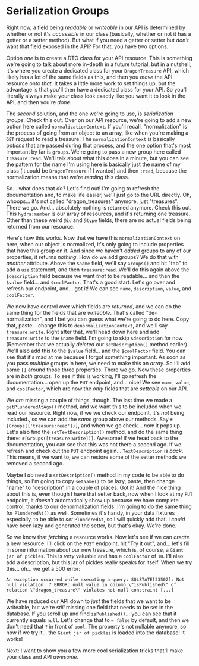 # Serialization Groups

Right now, a field being *readable* or *writeable* in our API is determined by whether or not it's *accessible* in our class (basically, whether or not it has a getter or a setter method). But what if you need a getter or setter but *don't* want that field exposed in the API? For that, you have two options.

Option *one* is to create a DTO class for your API resource. This is something we're going to talk about more in-depth in a future tutorial, but in a nutshell, it's where you create a dedicated class for your `DragonTreasure` API, which likely has a lot of the same fields as this, and then you *move* the API resource onto *that*. It takes a little more work to set things up, but the advantage is that you'll then have a dedicated class for your API. So you'll literally always make your class look exactly like you want it to look in the API, and then you're *done*.

The *second* solution, and the one we're going to use, is *serialization groups*. Check this out. Over on our API resource, we're going to add a new option here called `normalizationContext`. If you'll recall, "normalization" is the process of going from an object to an array, like when you're making a `GET` request to read a treasure. The `normalizationContext` is basically *options* that are passed during that process, and the one option that's most important by far is `groups`. We're going to pass a new group here called `treasure:read`. We'll talk about what this does in a minute, but you can see the pattern for the name I'm using here is basically just the name of my class (it could be `DragonTreasure` if I wanted) and then `:read`, because the normalization means that we're *reading* this class.

So... what does that *do*? Let's find out! I'm going to refresh the documentation and, to make life easier, we'll just go to the URL directly. Oh, whoops... it's not called "dragon_treasures" anymore, just "treasures". There we go. And... absolutely nothing is returned anymore. Check this out. This `hydra:member` is our array of resources, and it's returning one treasure. Other than these weird `@id` and `@type` fields, there are no actual fields being returned from our resource.

Here's how this works. Now that we have this `normalizationContext` on here, when our object is normalized, it's only going to include properties that have this group on it. And since we haven't *added* groups to any of our properties, it returns *nothing*. How do we add groups? We do that with *another* attribute. Above the `$name` field, we'll say `Groups()` and hit "tab" to add a `use` statement, and then `treasure:read`. We'll do this again above the `$description` field because we want *that* to be readable... and then the `$value` field... and `$coolFactor`. That's a good start. Let's go over and refresh our endpoint, and... got it! We can see `name`, `description`, `value`, and `coolFactor`.

We now have control over which fields are *returned*, and we can do the same thing for the fields that are *writeable*. That's called "de-normalization", and I bet you can guess what we're going to do here. Copy that, paste... change this to `denormalizationContext`, and we'll say `treasure:write`. Right after that, we'll head down here and add `treasure:write` to the `$name` field. I'm going to skip `$description` for now (Remember that we actually *deleted* our `setDescription()` method earlier). We'll also add this to the `$value` field... and the `$coolFactor` field. You can see that it's mad at me because I forgot something important. As soon as you pass *multiple* groups in here, we need to make this an *array*. So I'll add some `[]` around those three properties. There we go. Now these properties are in *both* groups. To see if this is working, I'll go refresh the documentation... open up the `PUT` endpoint, and... nice! We see `name`, `value`, and `coolFactor`, which are now the *only* fields that are *settable* on our API.

We *are* missing a couple of things, though. The last time we made a `getPlunderedAtAgo()` method, and we want this to be included when we read our resource. Right now, if we we check our endpoint, it's *not* being included., so we can add the *same* group above our methods. Say `#[Groups(['treasure:read'])]`, and when we go check... *now* it pops up. Let's also find the `setTextDescription()` method, and do the same thing there: `#[Groups([treasure:write])]`. Awesome! If we head back to the documentation, you can see that this was not there a second ago. If we refresh and check out the `PUT` endpoint again... `TextDescription` is *back*. This means, if we want to, we can restore some of the setter methods we removed a second ago.

Maybe I *do* need a `setDescription()` method in my code to be able to do things, so I'm going to copy `setName()` to be lazy, paste, then change "name" to "description" in a couple of places. Got it! And the nice thing about this is, even though I have that setter back, now when I look at my `PUT` endpoint, it *doesn't* automatically show up because we have complete control, thanks to our denormalization fields. I'm going to do the same thing for `PlunderedAt()` as well. Sometimes it's handy, in your data fixtures especially, to be able to *set* `PlunderedAt`, so I will quickly add that. I *could* have been lazy and generated the setter, but that's okay. We're done.

So we know that *fetching* a resource works. Now let's see if we can *create* a new resource. I'll click on the `POST` endpoint, hit "Try it out", and... let's fill in some information about our new treasure, which is, of course, a `Giant jar of pickles`. This is *very* valuable and has a `coolFactor` of `10`. I'll also add a description, but this jar of pickles really speaks for itself. When we try this... oh... we get a 500 error:

`An exception occurred while executing a query: SQLSTATE[23502]: Not null violation: 7 ERROR: null value in column \"isPublished\" of relation \"dragon_treasure\" violates not-null constraint [...]`

We have reduced our API down to *just* the fields that we want to be writeable, but we're *still* missing one field that needs to be set in the database. If you scroll up and find `isPublished()`... you can see that it currently equals `null`. Let's change that to `= false` by default, and then we don't need that `?` in front of `bool`. The property's not nullable anymore, so now if we try it... the `Giant jar of pickles` is loaded into the database! It works!

Next: I want to show you a few more cool serialization tricks that'll make your class and API *awesome*.
